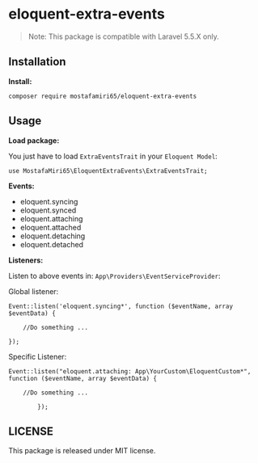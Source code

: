 # eloquent-extra-events

>Note: This package is compatible with Laravel 5.5.X only.

Installation
------------

**Install:**

`composer require mostafamiri65/eloquent-extra-events`


Usage
------
**Load package:**

You just have to load `ExtraEventsTrait` in your `Eloquent Model`:

`use MostafaMiri65\EloquentExtraEvents\ExtraEventsTrait;`


**Events:**
  * eloquent.syncing
  * eloquent.synced
  * eloquent.attaching
  * eloquent.attached
  * eloquent.detaching
  * eloquent.detached

**Listeners:**

Listen to above events in: `App\Providers\EventServiceProvider`:

Global listener:
```
Event::listen('eloquent.syncing*', function ($eventName, array $eventData) {

    //Do something ...

});

```
Specific Listener:
````
Event::listen("eloquent.attaching: App\YourCustom\EloquentCustom*", function ($eventName, array $eventData) {

    //Do something ...
            
        });
````

LICENSE
----------
This package is released under MIT license.


